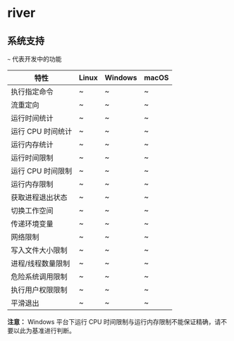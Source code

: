 # river

## 系统支持

`~` 代表开发中的功能

| 特性          | Linux | Windows | macOS |
|-------------|-------|---------|-------|
| 执行指定命令      | ~     | ~       | ~     |
| 流重定向        | ~     | ~       | ~     |
| 运行时间统计      | ~     | ~       | ~     |
| 运行 CPU 时间统计 | ~     | ~       | ~     |
| 运行内存统计      | ~     | ~       | ~     |
| 运行时间限制      | ~     | ~       | ~     |
| 运行 CPU 时间限制 | ~     | ~       | ~     |
| 运行内存限制      | ~     | ~       | ~     |
| 获取进程退出状态    | ~     | ~       | ~     |
| 切换工作空间      | ~     | ~       | ~     |
| 传递环境变量      | ~     | ~       | ~     |
| 网络限制        | ~     | ~       | ~     |
| 写入文件大小限制    | ~     | ~       | ~     |
| 进程/线程数量限制   | ~     | ~       | ~     |
| 危险系统调用限制    | ~     | ~       | ~     |
| 执行用户权限限制    | ~     | ~       | ~     |
| 平滑退出        | ~     | ~       | ~     |

**注意：** Windows 平台下运行 CPU 时间限制与运行内存限制不能保证精确，请不要以此为基准进行判断。

